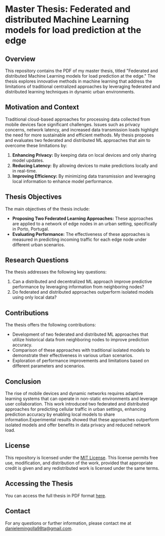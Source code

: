 # Master Thesis: Federated and distributed Machine Learning models for load prediction at the edge

## Overview

This repository contains the PDF of my master thesis, titled "Federated and distributed Machine Learning models for load prediction at the edge." The thesis explores innovative methods in machine learning that address the limitations of traditional centralized approaches by leveraging federated and distributed learning techniques in dynamic urban environments.

## Motivation and Context

Traditional cloud-based approaches for processing data collected from mobile devices face significant challenges. Issues such as privacy concerns, network latency, and increased data transmission loads highlight the need for more sustainable and efficient methods. My thesis proposes and evaluates two federated and distributed ML approaches that aim to overcome these limitations by:

1. **Enhancing Privacy:** By keeping data on local devices and only sharing model updates.
2. **Reducing Latency:** By allowing devices to make predictions locally and in real-time.
3. **Improving Efficiency:** By minimizing data transmission and leveraging local information to enhance model performance.

## Thesis Objectives

The main objectives of the thesis include:

- **Proposing Two Federated Learning Approaches:** These approaches are applied to a network of edge nodes in an urban setting, specifically in Porto, Portugal.
- **Evaluating Performance:** The effectiveness of these approaches is measured in predicting incoming traffic for each edge node under different urban scenarios.

## Research Questions

The thesis addresses the following key questions:

1. Can a distributed and decentralized ML approach improve predictive performance by leveraging information from neighboring nodes?
2. Do federated and distributed approaches outperform isolated models using only local data?

## Contributions

The thesis offers the following contributions:

- Development of two federated and distributed ML approaches that utilize historical data from neighboring nodes to improve prediction accuracy.
- Comparison of these approaches with traditional isolated models to demonstrate their effectiveness in various urban scenarios.
- Exploration of performance improvements and limitations based on different parameters and scenarios.

## Conclusion

The rise of mobile devices and dynamic networks requires adaptive learning systems that can operate in non-static environments and leverage user collaboration. This work introduced two federated and distributed approaches for predicting cellular traffic in urban settings, enhancing prediction accuracy by enabling local models to share information.Experimental results showed that these approaches outperform isolated models and offer benefits in data privacy and reduced network load.

## License

This repository is licensed under the [MIT License](LICENSE). This license permits free use, modification, and distribution of the work, provided that appropriate credit is given and any redistributed work is licensed under the same terms.

## Accessing the Thesis

You can access the full thesis in PDF format [here](/Mingolla_Daniele_Thesis_Masters_Data_Science_2022.pdf).

## Contact

For any questions or further information, please contact me at danielemingolla98ta@gmail.com.

